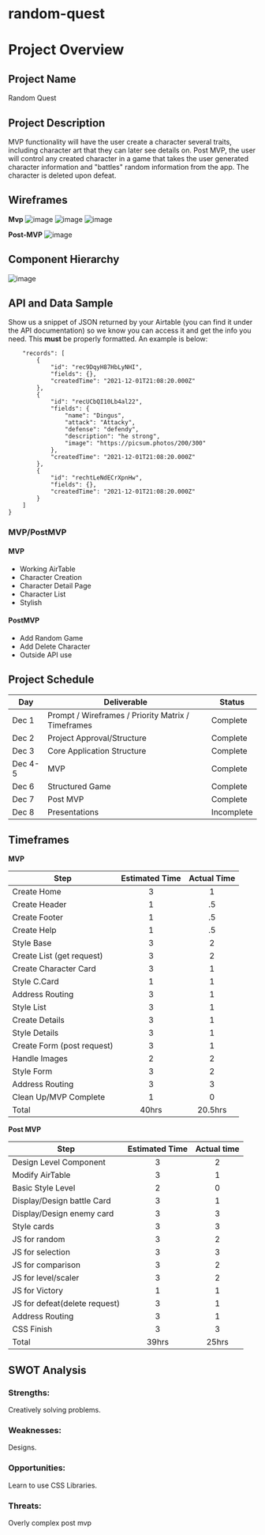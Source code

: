 # random-quest

# Project Overview

## Project Name

Random Quest

## Project Description

MVP functionality will have the user create a character several traits, including character art that they can later see details on. Post MVP, the user will control any created character in a game that takes the user generated character information and "battles" random information from the app. The character is deleted upon defeat.

## Wireframes

**Mvp**
![image](https://user-images.githubusercontent.com/9029262/144320365-64b19f06-34a5-4c38-8a64-4bcf2ec38eaf.png)
![image](https://user-images.githubusercontent.com/9029262/144321085-1971a514-878d-4f44-b16f-e1b89a52686a.png)
![image](https://user-images.githubusercontent.com/9029262/144320520-b131ccae-7b8f-4212-aa30-dc897a5326ee.png)

**Post-MVP**
![image](https://user-images.githubusercontent.com/9029262/144320868-0ec7f568-5ae6-4c0d-949e-9e0e73c28268.png)

## Component Hierarchy

![image](https://user-images.githubusercontent.com/9029262/144319995-c36ab49e-94b4-407b-8509-a2cbaea68b83.png)

## API and Data Sample

Show us a snippet of JSON returned by your Airtable (you can find it under the API documentation) so we know you can access it and get the info you need. This **must** be properly formatted. An example is below:

```j{
    "records": [
        {
            "id": "rec9DqyH87HbLyNHI",
            "fields": {},
            "createdTime": "2021-12-01T21:08:20.000Z"
        },
        {
            "id": "recUCbQI10Lb4al22",
            "fields": {
                "name": "Dingus",
                "attack": "Attacky",
                "defense": "defendy",
                "description": "he strong",
                "image": "https://picsum.photos/200/300"
            },
            "createdTime": "2021-12-01T21:08:20.000Z"
        },
        {
            "id": "rechtLeNdECrXpnHw",
            "fields": {},
            "createdTime": "2021-12-01T21:08:20.000Z"
        }
    ]
}
```

### MVP/PostMVP

#### MVP

- Working AirTable
- Character Creation
- Character Detail Page
- Character List
- Stylish

#### PostMVP

- Add Random Game
- Add Delete Character
- Outside API use

## Project Schedule

| Day     | Deliverable                                        | Status     |
| ------- | -------------------------------------------------- | ---------- |
| Dec 1   | Prompt / Wireframes / Priority Matrix / Timeframes | Complete   |
| Dec 2   | Project Approval/Structure                         | Complete   |
| Dec 3   | Core Application Structure                         | Complete   |
| Dec 4-5 | MVP                                                | Complete   |
| Dec 6   | Structured Game                                    | Complete   |
| Dec 7   | Post MVP                                           | Complete   |
| Dec 8   | Presentations                                      | Incomplete |

## Timeframes

**MVP**

| Step                       | Estimated Time | Actual Time |
| -------------------------- | :------------: | :---------: |
| Create Home                |       3        |      1      |
| Create Header              |       1        |     .5      |
| Create Footer              |       1        |     .5      |
| Create Help                |       1        |     .5      |
| Style Base                 |       3        |      2      |
| Create List (get request)  |       3        |      2      |
| Create Character Card      |       3        |      1      |
| Style C.Card               |       1        |      1      |
| Address Routing            |       3        |      1      |
| Style List                 |       3        |      1      |
| Create Details             |       3        |      1      |
| Style Details              |       3        |      1      |
| Create Form (post request) |       3        |      1      |
| Handle Images              |       2        |      2      |
| Style Form                 |       3        |      2      |
| Address Routing            |       3        |      3      |
| Clean Up/MVP Complete      |       1        |      0      |
| Total                      |     40hrs      |   20.5hrs   |

**Post MVP**

| Step                          | Estimated Time | Actual time |
| ----------------------------- | :------------: | :---------: |
| Design Level Component        |       3        |      2      |
| Modify AirTable               |       3        |      1      |
| Basic Style Level             |       2        |      0      |
| Display/Design battle Card    |       3        |      1      |
| Display/Design enemy card     |       3        |      3      |
| Style cards                   |       3        |      3      |
| JS for random                 |       3        |      2      |
| JS for selection              |       3        |      3      |
| JS for comparison             |       3        |      2      |
| JS for level/scaler           |       3        |      2      |
| JS for Victory                |       1        |      1      |
| JS for defeat(delete request) |       3        |      1      |
| Address Routing               |       3        |      1      |
| CSS Finish                    |       3        |      3      |
| Total                         |     39hrs      |    25hrs    |

## SWOT Analysis

### Strengths:

Creatively solving problems.

### Weaknesses:

Designs.

### Opportunities:

Learn to use CSS Libraries.

### Threats:

Overly complex post mvp
